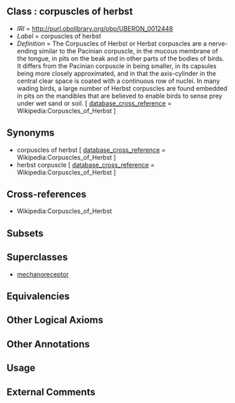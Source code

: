 
## Class : corpuscles of herbst

 * *IRI* = http://purl.obolibrary.org/obo/UBERON_0012448
 * *Label* = corpuscles of herbst
 * *Definition* = The Corpuscles of Herbst or Herbst corpuscles are a nerve-ending similar to the Pacinian corpuscle, in the mucous membrane of the tongue, in pits on the beak and in other parts of the bodies of birds. It differs from the Pacinian corpuscle in being smaller, in its capsules being more closely approximated, and in that the axis-cylinder in the central clear space is coated with a continuous row of nuclei. In many wading birds, a large number of Herbst corpuscles are found embedded in pits on the mandibles that are believed to enable birds to sense prey under wet sand or soil. [ [database_cross_reference](../../ef/oboInOwl#hasDbXref.md) = Wikipedia:Corpuscles_of_Herbst ]

## Synonyms

 * corpuscles of herbst [ [database_cross_reference](../../ef/oboInOwl#hasDbXref.md) = Wikipedia:Corpuscles_of_Herbst ]
 * herbst corpuscle [ [database_cross_reference](../../ef/oboInOwl#hasDbXref.md) = Wikipedia:Corpuscles_of_Herbst ]

## Cross-references

 * Wikipedia:Corpuscles_of_Herbst

## Subsets


## Superclasses

 * [mechanoreceptor](../../UBERON/49/UBERON_0012449.md)

## Equivalencies


## Other Logical Axioms


## Other Annotations


## Usage


## External Comments

